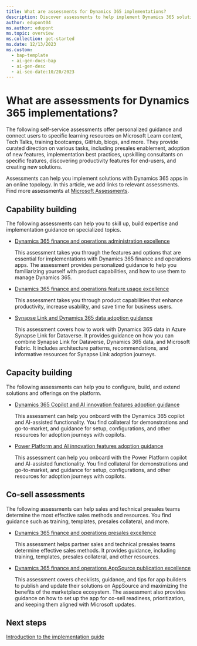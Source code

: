 ```yaml
---
title: What are assessments for Dynamics 365 implementations?
description: Discover assessments to help implement Dynamics 365 solutions, build new capabilities, and maximize sales methods & resources with Microsoft's Assessments.
author: edupont04
ms.author: edupont
ms.topic: overview
ms.collection: get-started
ms.date: 12/13/2023
ms.custom:
  - bap-template
  - ai-gen-docs-bap
  - ai-gen-desc
  - ai-seo-date:10/20/2023
---
```


# What are assessments for Dynamics 365 implementations?

The following self-service assessments offer personalized guidance and connect users to specific learning resources on Microsoft Learn content, Tech Talks, training bootcamps, GitHub, blogs, and more. They provide curated direction on various tasks, including presales enablement, adoption of new features, implementation best practices, upskilling consultants on specific features, discovering productivity features for end-users, and creating new solutions.  

Assessments can help you implement solutions with Dynamics 365 apps in an online topology. In this article, we add links to relevant assessments. Find more assessments at [Microsoft Assessments](/assessments/).  

## Capability building

The following assessments can help you to skill up, build expertise and implementation guidance on specialized topics.  

- [Dynamics 365 finance and operations administration excellence](/assessments/e25722a7-e0ab-4e52-b928-5ce9461df1ed/)  

  This assessment takes you through the features and options that are essential for implementations with Dynamics 365 finance and operations apps. The assessment provides personalized guidance  to help you familiarizing yourself with product capabilities, and how to use them to manage Dynamics 365.  
- [Dynamics 365 finance and operations feature usage excellence](/assessments/388159e6-55f1-4287-86fa-09032f5ad812/)  

  This assessment takes you through product capabilities that enhance productivity, increase usability, and save time for business users.  
- [Synapse Link and Dynamics 365 data adoption guidance](/assessments/ddc2a292-2080-4770-99a3-b3a9d284fc8b/) 

  This assessment covers how to work with Dynamics 365 data in Azure Synapse Link for Dataverse. It provides guidance on how you can combine Synapse Link for Dataverse, Dynamics 365 data, and Microsoft Fabric. It includes architecture patterns, recommendations, and informative resources for Synapse Link adoption journeys.

## Capacity building

The following assessments can help you to configure, build, and extend solutions and offerings on the platform.  

- [Dynamics 365 Copilot and AI innovation features adoption guidance](/assessments/0f4b6d54-5954-4adf-9f66-4506cdd8a626/)  

  This assessment can help you onboard with the Dynamics 365 copilot and AI-assisted functionality. You find collateral for demonstrations and go-to-market, and guidance for setup, configurations, and other resources for adoption journeys with copilots.
- [Power Platform and AI innovation features adoption guidance](/assessments/263c58e3-2ca9-454a-9c42-34d9208ec364/)  

  This assessment can help you onboard with the Power Platform copilot and AI-assisted functionality. You find collateral for demonstrations and go-to-market, and guidance for setup, configurations, and other resources for adoption journeys with copilots.
## Co-sell assessments

The following assessments can help sales and technical presales teams determine the most effective sales methods and resources. You find guidance such as training, templates, presales collateral, and more.
 
- [Dynamics 365 finance and operations presales excellence](/assessments/bcb90547-d75e-47cd-b133-4c5340e68fc2/)  

  This assessment helps partner sales and technical presales teams determine effective sales methods. It provides guidance, including training, templates, presales collateral, and other resources.  
- [Dynamics 365 finance and operations AppSource publication excellence](/assessments/b8f27ff4-1ce1-4a80-a808-5d377fc15020/)  

  This assessment covers checklists, guidance, and tips for app builders to publish and update their solutions on AppSource and maximizing the benefits of the marketplace ecosystem. The assessment also provides guidance on how to set up the app for co-sell readiness, prioritization, and keeping them aligned with Microsoft updates.  

## Next steps

[Introduction to the implementation guide](../implementation-guide/introduction.md)  
